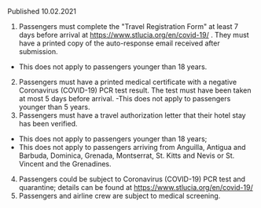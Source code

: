 Published 10.02.2021
1. Passengers must complete the "Travel Registration Form" at least 7 days before arrival at <a href="https://www.stlucia.org/en/covid-19/">https://www.stlucia.org/en/covid-19/</a> . They must have a printed copy of the auto-response email received after submission.
- This does not apply to passengers younger than 18 years.
2. Passengers must have a printed medical certificate with a negative Coronavirus (COVID-19) PCR test result. The test must have been taken at most 5 days before arrival.
-This does not apply to passengers younger than 5 years.
3. Passengers must have a travel authorization letter that their hotel stay has been verified.
- This does not apply to passengers younger than 18 years;
- This does not apply to passengers arriving from Anguilla, Antigua and Barbuda, Dominica, Grenada, Montserrat, St. Kitts and Nevis or St. Vincent and the Grenadines.
4. Passengers could be subject to Coronavirus (COVID-19) PCR test and quarantine; details can be found at <a href="https://www.stlucia.org/en/covid-19/">https://www.stlucia.org/en/covid-19/</a> 
5. Passengers and airline crew are subject to medical screening.

